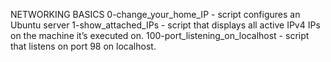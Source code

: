 NETWORKING BASICS
0-change_your_home_IP - script configures an Ubuntu server
1-show_attached_IPs - script that displays all active IPv4 IPs on the machine it’s executed on.
100-port_listening_on_localhost - script that listens on port 98 on localhost.
